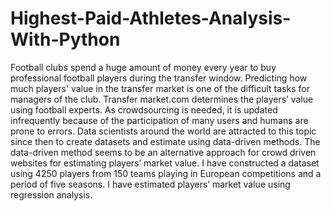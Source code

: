 # Highest-Paid-Athletes-Analysis-With-Python
Football clubs spend a huge amount of money every year to buy professional football players during the transfer window. Predicting how much players' value in the transfer market is one of the difficult tasks for managers of the club. Transfer market.com determines the players’ value using football experts. As crowdsourcing is needed, it is updated infrequently because of the participation of many users and humans are prone to errors. Data scientists around the world are attracted to this topic since then to create datasets and estimate using data-driven methods. The data-driven method seems to be an alternative approach for crowd driven websites for estimating players’ market value. I have constructed a dataset using 4250 players from 150 teams playing in European competitions and a period of five seasons. I have estimated players’ market value using regression analysis.
